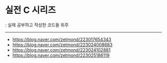# 실전 C 시리즈 
: 실제 공부하고 작성한 코드들 위주
- - -
- <https://blog.naver.com/zetmond/223017654343>
- <https://blog.naver.com/zetmond/223024008683>
- <https://blog.naver.com/zetmond/223024102881>
- <https://blog.naver.com/zetmond/223025186119>
